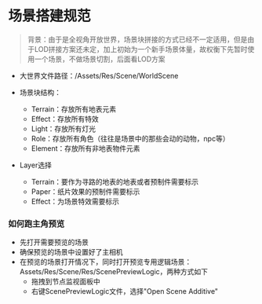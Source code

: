 <!--
 * @Author xiangqian
 * @Description 
 * @Date 2022-06-28 16:58:18
 * @FilePath /Doc/美术规范/场景搭建规范.md
-->

# 场景搭建规范

> 背景：由于是全视角开放世界，场景块拼接的方式已经不一定适用，但是由于LOD拼接方案还未定，加上初始为一个新手场景体量，故权衡下先暂时使用一个场景，不做场景切割，后面看LOD方案

- 大世界文件路径：/Assets/Res/Scene/WorldScene
- 场景块结构：
  - Terrain：存放所有地表元素
  - Effect：存放所有特效
  - Light：存放所有灯光
  - Role：存放所有角色（往往是场景中的那些会动的动物，npc等）
  - Element：存放所有非地表物件元素

- Layer选择
  - Terrain：要作为寻路的地表的地表或者预制件需要标示
  - Paper：纸片效果的预制件需要标示
  - Effect：为场景特效需要标示

### 如何跑主角预览

- 先打开需要预览的场景
- 确保预览的场景中设置好了主相机
- 在预览的场景打开情况下，同时打开预览专用逻辑场景：Assets/Res/Scene/Res/ScenePreviewLogic，两种方式如下
  - 拖拽到节点监视面板中
  - 右键ScenePreviewLogic文件，选择"Open Scene Additive"
